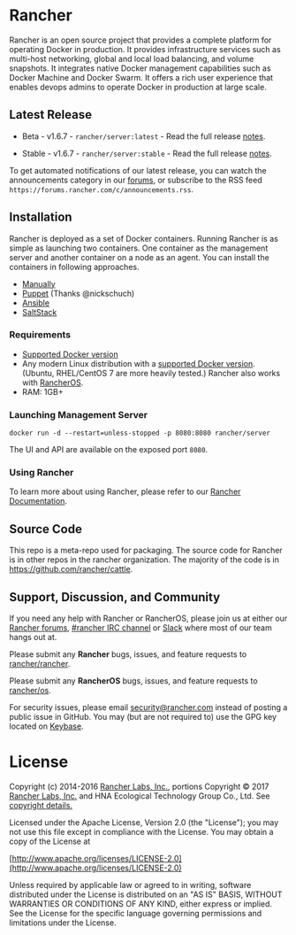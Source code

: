 # Rancher

Rancher is an open source project that provides a complete platform for operating Docker in production. It provides infrastructure services such as multi-host networking, global and local load balancing, and volume snapshots. It integrates native Docker management capabilities such as Docker Machine and Docker Swarm. It offers a rich user experience that enables devops admins to operate Docker in production at large scale.

## Latest Release

* Beta - v1.6.7 - `rancher/server:latest` - Read the full release [notes](https://github.com/rancher/rancher/releases/tag/v1.6.7).

* Stable - v1.6.7 - `rancher/server:stable` - Read the full release [notes](https://github.com/rancher/rancher/releases/tag/v1.6.7).

To get automated notifications of our latest release, you can watch the announcements category in our [forums](http://forums.rancher.com/c/announcements), or subscribe to the RSS feed `https://forums.rancher.com/c/announcements.rss`.

## Installation

Rancher is deployed as a set of Docker containers.  Running Rancher is as simple as launching two containers.  One container as the management server and another container on a node as an agent.  You can install the containers in following approaches.

* [Manually](#launching-management-server)
* [Puppet](https://github.com/nickschuch/puppet-rancher) (Thanks @nickschuch)
* [Ansible](https://github.com/joshuacox/ansibleplaybook-rancher)
* [SaltStack](https://github.com/komljen/rancher-salt)

### Requirements

* [Supported Docker version](http://rancher.com/docs/rancher/v1.6/en/hosts/#supported-docker-versions)
* Any modern Linux distribution with a [supported Docker version](http://rancher.com/docs/rancher/v1.6/en/hosts/#supported-docker-versions). (Ubuntu, RHEL/CentOS 7 are more heavily tested.) Rancher also works with [RancherOS](https://github.com/rancher/os).
* RAM: 1GB+

### Launching Management Server

    docker run -d --restart=unless-stopped -p 8080:8080 rancher/server

The UI and API are available on the exposed port `8080`.

### Using Rancher

To learn more about using Rancher, please refer to our [Rancher Documentation](http://docs.rancher.com/).

## Source Code

This repo is a meta-repo used for packaging.  The source code for Rancher is in other repos in the rancher organization.  The majority of the code is in https://github.com/rancher/cattle.

## Support, Discussion, and Community
If you need any help with Rancher or RancherOS, please join us at either our [Rancher forums](http://forums.rancher.com/), [#rancher IRC channel](http://webchat.freenode.net/?channels=rancher) or [Slack](https://slack.rancher.io/) where most of our team hangs out at.

Please submit any **Rancher** bugs, issues, and feature requests to [rancher/rancher](//github.com/rancher/rancher/issues). 

Please submit any **RancherOS** bugs, issues, and feature requests to [rancher/os](//github.com/rancher/os/issues).

For security issues, please email security@rancher.com instead of posting a public issue in GitHub.  You may (but are not required to) use the GPG key located on [Keybase](https://keybase.io/rancher).

# License

Copyright (c) 2014-2016 [Rancher Labs, Inc.](http://rancher.com), portions Copyright © 2017 [Rancher Labs, Inc.](http://rancher.com) and HNA Ecological Technology Group Co., Ltd. See [copyright details.](COPYRIGHT_DETAILS.md)

Licensed under the Apache License, Version 2.0 (the "License");
you may not use this file except in compliance with the License.
You may obtain a copy of the License at

[http://www.apache.org/licenses/LICENSE-2.0](http://www.apache.org/licenses/LICENSE-2.0)

Unless required by applicable law or agreed to in writing, software
distributed under the License is distributed on an "AS IS" BASIS,
WITHOUT WARRANTIES OR CONDITIONS OF ANY KIND, either express or implied.
See the License for the specific language governing permissions and
limitations under the License.
